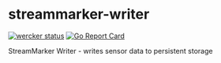 # streammarker-writer

[![wercker status](https://app.wercker.com/status/d116cc81ae020cc47fd4329464c1f2fc/m "wercker status")](https://app.wercker.com/project/bykey/d116cc81ae020cc47fd4329464c1f2fc) [![Go Report Card](https://goreportcard.com/badge/github.com/skidder/streammarker-writer)](https://goreportcard.com/report/github.com/skidder/streammarker-writer)

StreamMarker Writer - writes sensor data to persistent storage
